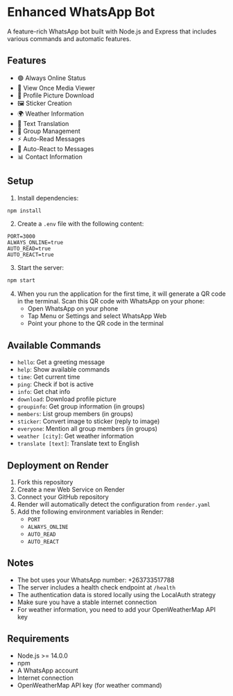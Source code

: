 # Enhanced WhatsApp Bot

A feature-rich WhatsApp bot built with Node.js and Express that includes various commands and automatic features.

## Features

- 🟢 Always Online Status
- 👀 View Once Media Viewer
- 📱 Profile Picture Download
- 🖼️ Sticker Creation
- 🌍 Weather Information
- 🔄 Text Translation
- 👥 Group Management
- ⚡ Auto-Read Messages
- 💫 Auto-React to Messages
- 📊 Contact Information

## Setup

1. Install dependencies:
```bash
npm install
```

2. Create a `.env` file with the following content:
```env
PORT=3000
ALWAYS_ONLINE=true
AUTO_READ=true
AUTO_REACT=true
```

3. Start the server:
```bash
npm start
```

4. When you run the application for the first time, it will generate a QR code in the terminal. Scan this QR code with WhatsApp on your phone:
   - Open WhatsApp on your phone
   - Tap Menu or Settings and select WhatsApp Web
   - Point your phone to the QR code in the terminal

## Available Commands

- `hello`: Get a greeting message
- `help`: Show available commands
- `time`: Get current time
- `ping`: Check if bot is active
- `info`: Get chat info
- `download`: Download profile picture
- `groupinfo`: Get group information (in groups)
- `members`: List group members (in groups)
- `sticker`: Convert image to sticker (reply to image)
- `everyone`: Mention all group members (in groups)
- `weather [city]`: Get weather information
- `translate [text]`: Translate text to English

## Deployment on Render

1. Fork this repository
2. Create a new Web Service on Render
3. Connect your GitHub repository
4. Render will automatically detect the configuration from `render.yaml`
5. Add the following environment variables in Render:
   - `PORT`
   - `ALWAYS_ONLINE`
   - `AUTO_READ`
   - `AUTO_REACT`

## Notes

- The bot uses your WhatsApp number: +263733517788
- The server includes a health check endpoint at `/health`
- The authentication data is stored locally using the LocalAuth strategy
- Make sure you have a stable internet connection
- For weather information, you need to add your OpenWeatherMap API key

## Requirements

- Node.js >= 14.0.0
- npm
- A WhatsApp account
- Internet connection
- OpenWeatherMap API key (for weather command) 
